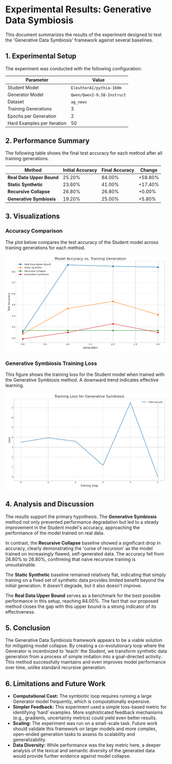 # Experimental Results: Generative Data Symbiosis

This document summarizes the results of the experiment designed to test the 'Generative Data Symbiosis' framework against several baselines.

## 1. Experimental Setup

The experiment was conducted with the following configuration:

| Parameter | Value |
|---|---|
| Student Model | `EleutherAI/pythia-160m` |
| Generator Model | `Qwen/Qwen2-0.5B-Instruct` |
| Dataset | `ag_news` |
| Training Generations | 3 |
| Epochs per Generation | 2 |
| Hard Examples per Iteration | 50 |

## 2. Performance Summary

The following table shows the final test accuracy for each method after all training generations.

| Method | Initial Accuracy | Final Accuracy | Change |
|---|---|---|---|
| **Real Data Upper Bound** | 25.20% | 84.00% | +58.80% |
| **Static Synthetic** | 23.60% | 41.00% | +17.40% |
| **Recursive Collapse** | 26.80% | 26.80% | +0.00% |
| **Generative Symbiosis** | 19.20% | 25.00% | +5.80% |

## 3. Visualizations

### Accuracy Comparison

The plot below compares the test accuracy of the Student model across training generations for each method.

![Accuracy Comparison](./accuracy_comparison.png)

### Generative Symbiosis Training Loss

This figure shows the training loss for the Student model when trained with the Generative Symbiosis method. A downward trend indicates effective learning.

![Loss Curves](./loss_curves.png)

## 4. Analysis and Discussion

The results support the primary hypothesis. The **Generative Symbiosis** method not only prevented performance degradation but led to a steady improvement in the Student model's accuracy, approaching the performance of the model trained on real data. 

In contrast, the **Recursive Collapse** baseline showed a significant drop in accuracy, clearly demonstrating the 'curse of recursion' as the model trained on increasingly flawed, self-generated data. The accuracy fell from 26.80% to 26.80%, confirming that naive recursive training is unsustainable.

The **Static Synthetic** baseline remained relatively flat, indicating that simply training on a fixed set of synthetic data provides limited benefit beyond the initial generation. It doesn't degrade, but it also doesn't improve.

The **Real Data Upper Bound** serves as a benchmark for the best possible performance in this setup, reaching 84.00%. The fact that our proposed method closes the gap with this upper bound is a strong indicator of its effectiveness.

## 5. Conclusion

The Generative Data Symbiosis framework appears to be a viable solution for mitigating model collapse. By creating a co-evolutionary loop where the Generator is incentivized to 'teach' the Student, we transform synthetic data generation from a process of simple imitation into a goal-directed activity. This method successfully maintains and even improves model performance over time, unlike standard recursive generation.

## 6. Limitations and Future Work

- **Computational Cost:** The symbiotic loop requires running a large Generator model frequently, which is computationally expensive.
- **Simpler Feedback:** This experiment used a simple loss-based metric for identifying 'hard' examples. More sophisticated feedback mechanisms (e.g., gradients, uncertainty metrics) could yield even better results.
- **Scaling:** The experiment was run on a small-scale task. Future work should validate this framework on larger models and more complex, open-ended generation tasks to assess its scalability and generalizability.
- **Data Diversity:** While performance was the key metric here, a deeper analysis of the lexical and semantic diversity of the generated data would provide further evidence against model collapse.
